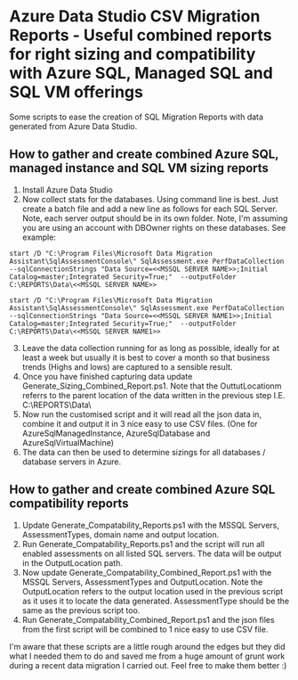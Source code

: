 # Azure Data Studio CSV Migration Reports - Useful combined reports for right sizing and compatibility with Azure SQL, Managed SQL and SQL VM offerings
Some scripts to ease the creation of SQL Migration Reports with data generated from Azure Data Studio.
## How to gather and create combined Azure SQL, managed instance and SQL VM sizing reports
1. Install Azure Data Studio
2. Now collect stats for the databases. Using command line is best. Just create a batch file and add a new line as follows for each SQL Server. Note, each server output should be in its own folder. Note, I'm assuming you are using an account with DBOwner rights on these databases. See example:

`start /D "C:\Program Files\Microsoft Data Migration Assistant\SqlAssessmentConsole\" SqlAssessment.exe PerfDataCollection  --sqlConnectionStrings "Data Source=<<MSSQL SERVER NAME>>;Initial Catalog=master;Integrated Security=True;"  --outputFolder C:\REPORTS\Data\<<MSSQL SERVER NAME>>`

`start /D "C:\Program Files\Microsoft Data Migration Assistant\SqlAssessmentConsole\" SqlAssessment.exe PerfDataCollection  --sqlConnectionStrings "Data Source=<<MSSQL SERVER NAME1>>;Initial Catalog=master;Integrated Security=True;"  --outputFolder C:\REPORTS\Data\<<MSSQL SERVER NAME1>>`

3. Leave the data collection running for as long as possible, ideally for at least a week but usually it is best to cover a month so that business trends (Highs and lows) are captured to a sensible result.
4. Once you have finished capturing data update Generate_Sizing_Combined_Report.ps1. Note that the OuttutLocationm referrs to the parent location of the data written in the previous step I.E. C:\REPORTS\Data\
5. Now run the customised script and it will read all the json data in, combine it and output it in 3 nice easy to use CSV files. (One for AzureSqlManagedInstance, AzureSqlDatabase and AzureSqlVirtualMachine)
6. The data can then be used to determine sizings for all databases / database servers in Azure.

## How to gather and create combined Azure SQL compatibility reports
1. Update Generate_Compatability_Reports.ps1 with the MSSQL Servers, AssessmentTypes, domain name and output location.
2. Run Generate_Compatability_Reports.ps1 and the script will run all enabled assessments on all listed SQL servers. The data will be output in the OutputLocation path.
3. Now update Generate_Compatability_Combined_Report.ps1 with the MSSQL Servers, AssessmentTypes and OutputLocation. Note the OutputLocation refers to the output location used in the previous script as it uses it to locate the data generated. AssessmentType should be the same as the previous script too.
4. Run Generate_Compatability_Combined_Report.ps1 and the json files from the first script will be combined to 1 nice easy to use CSV file.

I'm aware that these scripts are a little rough around the edges but they did what I needed them to do and saved me from a huge amount of grunt work during a recent data migration I carried out. Feel free to make them better :)
